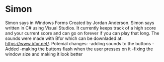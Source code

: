 # Simon
Simon says in Windows Forms Created by Jordan Anderson.
Simon says written in C# using Visual Studios. It currently keeps track of a high score and your current score and can go on forever if
you can play that long. The sounds were made with Bfxr which can be downladed at: https://www.bfxr.net/.
Potenial changes:
-adding sounds to the buttons - Added
-making the buttons flash when the user presses on it 
-fixing the window size and making it look better
